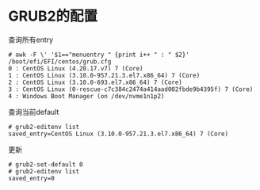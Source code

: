 # GRUB2的配置

查询所有entry

    # awk -F \' '$1=="menuentry " {print i++ " : " $2}' /boot/efi/EFI/centos/grub.cfg
    0 : CentOS Linux (4.20.17.v7) 7 (Core)
    1 : CentOS Linux (3.10.0-957.21.3.el7.x86_64) 7 (Core)
    2 : CentOS Linux (3.10.0-693.el7.x86_64) 7 (Core)
    3 : CentOS Linux (0-rescue-c7c384c2474a414aad002fbde9b4395f) 7 (Core)
    4 : Windows Boot Manager (on /dev/nvme1n1p2)

查询当前default

    # grub2-editenv list
    saved_entry=CentOS Linux (3.10.0-957.21.3.el7.x86_64) 7 (Core)

更新

    # grub2-set-default 0
    # grub2-editenv list
    saved_entry=0

